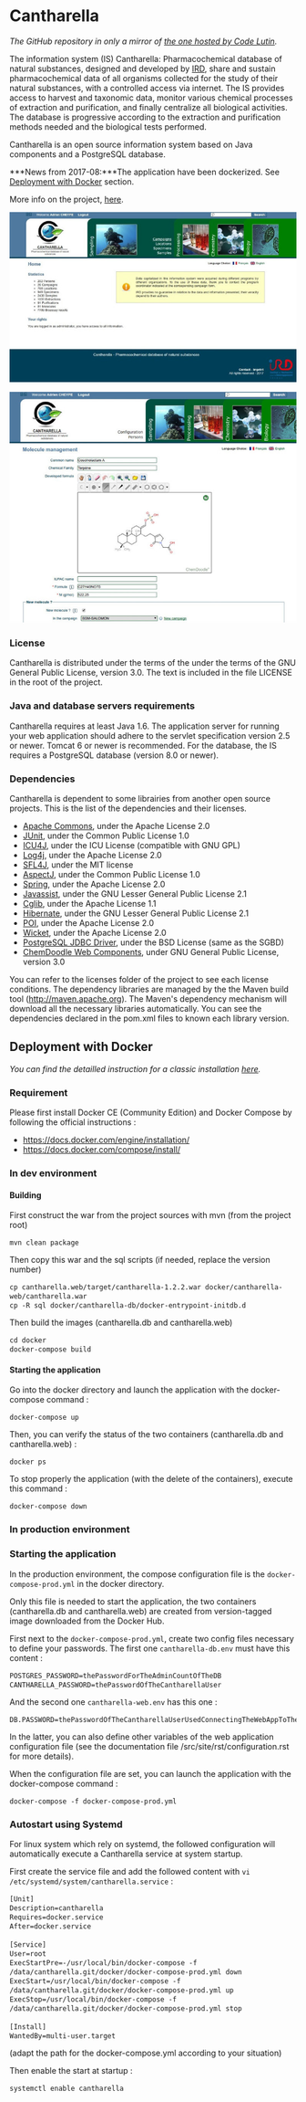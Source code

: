 # Cantharella

*The GitHub repository in only a mirror of [the one hosted by Code Lutin](https://forge.codelutin.com/projects/cantharella).*

The information system (IS) Cantharella: Pharmacochemical database of natural substances, designed and developed by 
[IRD](http://www.ird.fr), share and sustain pharmacochemical data of all organisms collected for the study of their
natural substances, with a controlled access via internet.
The IS provides access to harvest and taxonomic data, monitor various chemical processes of extraction and 
purification, and finally centralize all biological activities. The database is progressive according to the extraction
and purification methods needed and the biological tests performed.

Cantharella is an open source information system based on Java components and a PostgreSQL database.

***News from 2017-08:***The application have been dockerized. See [Deployment with Docker](#deployment-with-docker)
section.

More info on the project, [here](src/site/rst/index.rst).

![](src/site/resources/images/Home.jpg)

![](src/site/resources/images/Molecule.jpg)

### License

Cantharella is distributed under the terms of the under the terms of the GNU General Public License, version 3.0. The 
text is included in the file LICENSE in the root of the project.

### Java and database servers requirements

Cantharella requires at least Java 1.6. The application server for running your web application should adhere to the 
servlet specification version 2.5 or newer. Tomcat 6 or newer is recommended.
For the database, the IS requires a PostgreSQL database (version 8.0 or newer).

### Dependencies

Cantharella is dependent to some librairies from another open source projects. This is the list of the dependencies and
their licenses.
  - [Apache Commons](http://commons.apache.org), under the Apache License 2.0
  - [JUnit](www.junit.org), under the Common Public License 1.0
  - [ICU4J](http://www.icu-project.org), under the ICU License (compatible with GNU GPL)
  - [Log4j](http://logging.apache.org/log4j), under the Apache License 2.0
  - [SFL4J](http://www.slf4j.org), under the MIT license
  - [AspectJ](http://www.eclipse.org/aspectj), under the Common Public License 1.0
  - [Spring](http://www.springsource.org), under the Apache License 2.0
  - [Javassist](http://www.jboss.org/javassist), under the GNU Lesser General Public License 2.1
  - [Cglib](http://cglib.sourceforge.net), under the Apache License 1.1
  - [Hibernate](http://www.hibernate.org), under the GNU Lesser General Public License 2.1
  - [POI](http://poi.apache.org), under the Apache License 2.0
  - [Wicket](http://wicket.apache.org), under the Apache License 2.0
  - [PostgreSQL JDBC Driver](http://jdbc.postgresql.org), under the BSD License (same as the SGBD)
  - [ChemDoodle Web Components](http://web.chemdoodle.com), under GNU General Public License, version 3.0

You can refer to the licenses folder of the project to see each license conditions.
The dependency libraries are managed by the the Maven build tool (http://maven.apache.org). The Maven's dependency 
mechanism will download all the necessary libraries automatically. You can see the dependencies declared in the 
pom.xml files to known each library version.

## Deployment with Docker

*You can find the detailled instruction for a classic installation [here](src/site/rst/installation.rst).*

### Requirement

Please first install Docker CE (Community Edition) and Docker Compose by following the official instructions :
 - https://docs.docker.com/engine/installation/
 - https://docs.docker.com/compose/install/

### In dev environment

#### Building

First construct the war from the project sources with mvn (from the project root)

    mvn clean package

Then copy this war and the sql scripts (if needed, replace the version number)

    cp cantharella.web/target/cantharella-1.2.2.war docker/cantharella-web/cantharella.war
    cp -R sql docker/cantharella-db/docker-entrypoint-initdb.d

Then build the images (cantharella.db and cantharella.web)

    cd docker
    docker-compose build

#### Starting the application

Go into the docker directory and launch the application with the docker-compose command :

    docker-compose up

Then, you can verify the status of the two containers (cantharella.db and cantharella.web) :

    docker ps

To stop properly the application (with the delete of the containers), execute this command :

    docker-compose down

### In production environment

### Starting the application

In the production environment, the compose configuration file is the `docker-compose-prod.yml` in the docker directory.

Only this file is needed to start the application, the two containers (cantharella.db and cantharella.web) are
created from version-tagged image downloaded from the Docker Hub.

First next to the `docker-compose-prod.yml`, create two config files necessary to define your passwords. The first one
`cantharella-db.env` must have this content :

    POSTGRES_PASSWORD=thePasswordForTheAdminCountOfTheDB
    CANTHARELLA_PASSWORD=thePasswordOfTheCantharellaUser

And the second one `cantharella-web.env` has this one :

    DB.PASSWORD=thePasswordOfTheCantharellaUserUsedConnectingTheWebAppToTheDB

In the latter, you can also define other variables of the web application configuration file (see the documentation
file /src/site/rst/configuration.rst for more details).

When the configuration file are set, you can launch the application with the docker-compose command :

    docker-compose -f docker-compose-prod.yml

### Autostart using Systemd

For linux system which rely on systemd, the followed configuration will automatically execute a Cantharella service
at system startup.

First create the service file and add the followed content with `vi /etc/systemd/system/cantharella.service` :

```
[Unit]
Description=cantharella
Requires=docker.service
After=docker.service

[Service]
User=root
ExecStartPre=-/usr/local/bin/docker-compose -f /data/cantharella.git/docker/docker-compose-prod.yml down
ExecStart=/usr/local/bin/docker-compose -f /data/cantharella.git/docker/docker-compose-prod.yml up
ExecStop=/usr/local/bin/docker-compose -f /data/cantharella.git/docker/docker-compose-prod.yml stop

[Install]
WantedBy=multi-user.target
```
(adapt the path for the docker-compose.yml according to your situation)

Then enable the start at startup :

    systemctl enable cantharella